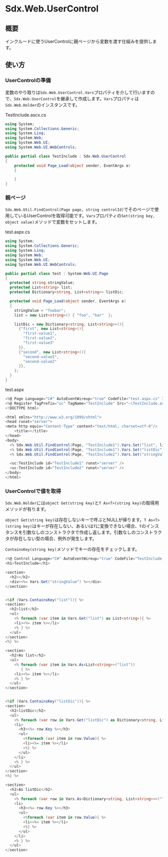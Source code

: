 # Sdx.Web.UserControl

## 概要

インクルードに使うUserControlに親ページから変数を渡す仕組みを提供します。

## 使い方

### UserControlの準備

変数のやり取りは`Sdx.Web.UserControl.Vars`プロパティを介して行いますので、`Sdx.Web.UserControl`を継承して作成します。`Vars`プロパティは`Sdx.Web.Holder`のインスタンスです。

TestInclude.ascx.cs
```c#
using System;
using System.Collections.Generic;
using System.Linq;
using System.Web;
using System.Web.UI;
using System.Web.UI.WebControls;

public partial class TestInclude : Sdx.Web.UserControl
{
    protected void Page_Load(object sender, EventArgs e)
    {

    }
}
```

### 親ページ

`Sdx.Web.Util.FindControl(Page page, string controlId)`でそのページで使用しているUserControlを取得可能です。`Vars`プロパティの`Set(string key, object value)`メソッドで変数をセットします。

test.aspx.cs
```c#
using System;
using System.Collections.Generic;
using System.Linq;
using System.Web;
using System.Web.UI;
using System.Web.UI.WebControls;

public partial class test : System.Web.UI.Page
{
  protected string stringValue;
  protected List<string> list;
  protected Dictionary<string, List<string>> listDic;

  protected void Page_Load(object sender, EventArgs e)
  {
    stringValue = "foobar";
    list = new List<string>() { "foo", "bar"  };

    listDic = new Dictionary<string, List<string>>(){
      {"first", new List<string>(){
        "first-value1",
        "first-value2",
        "first-value3"
      }},
      {"second", new List<string>(){
        "second-value1",
        "second-value2"
      }},
    };
  }
}
```

test.aspx
```c#
<%@ Page Language="C#" AutoEventWireup="true" CodeFile="test.aspx.cs" Inherits="test" %>
<%@ Register TagPrefix="uc" TagName="TestInclude" Src="~\TestInclude.ascx" %>
<!DOCTYPE html>

<html xmlns="http://www.w3.org/1999/xhtml">
<head runat="server">
<meta http-equiv="Content-Type" content="text/html; charset=utf-8"/>
    <title></title>
</head>
<body>
  <% Sdx.Web.Util.FindControl(Page, "TestInclude1").Vars.Set("list", list); %>
  <% Sdx.Web.Util.FindControl(Page, "TestInclude1").Vars.Set("listDic", listDic); %>
  <% Sdx.Web.Util.FindControl(Page, "TestInclude2").Vars.Set("stringValue", stringValue); %>

  <uc:TestInclude id="TestInclude1" runat="server" />
  <uc:TestInclude id="TestInclude2" runat="server" />
</body>
</html>
```

### UserControlで値を取得

`Sdx.Web.Holder`には`object Get(string key)`と`T As<T>(string key)`の取得用メソッドが有ります。

`object Get(string key)`は存在しないキーで呼ぶとNULLが帰ります。`T As<T>(string key)`はキーが存在しない、あるいは`T`に変換できない場合、`T`のインスタンスを引数なしのコンストラクタで作成し返します。引数なしのコンストラクタが存在しない型の場合、例外が発生します。

`ContainsKey(string key)`メソッドでキーの存在をチェックします。

```c#
<%@ Control Language="C#" AutoEventWireup="true" CodeFile="TestInclude.ascx.cs" Inherits="TestInclude" %>
<h1>TestInclude</h1>

<section>
  <h2></h2>
  <div><%= Vars.Get("stringValue") %></div>
</section>


<%if (Vars.ContainsKey("list")){ %>
<section>
  <h2>list</h2>
  <ul>
    <% foreach (var item in Vars.Get("list") as List<string>){ %>
    <li><%= item %></li>
    <% } %>
  </ul>
</section>
<%} %>

<section>
  <h2>As list</h2>
  <ul>
    <% foreach (var item in Vars.As<List<string>>("list"))
       { %>
    <li><%= item %></li>
    <% } %>
  </ul>
</section>


<%if (Vars.ContainsKey("listDic")){ %>
<section>
  <h2>listDic</h2>
  <ul>
    <% foreach (var row in Vars.Get("listDic") as Dictionary<string, List<string>>){ %>
    <li>
      <h3><%= row.Key %></h3>
      <ul>
        <%foreach (var item in row.Value){ %>
        <li><%= item %></li>
        <%} %>
      </ul>
    </li>
    <% } %>
  </ul>
</section>
<%} %>

<section>
  <h2>As listDic</h2>
  <ul>
    <% foreach (var row in Vars.As<Dictionary<string, List<string>>>("listDic")){ %>
    <li>
      <h3><%= row.Key %></h3>
      <ul>
        <%foreach (var item in row.Value){ %>
        <li><%= item %></li>
        <%} %>
      </ul>
    </li>
    <% } %>
  </ul>
</section>
```


